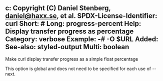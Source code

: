 c: Copyright (C) Daniel Stenberg, <daniel@haxx.se>, et al.
SPDX-License-Identifier: curl
Short: #
Long: progress-percent
Help: Display transfer progress as percentage
Category: verbose
Example: -# -O $URL
Added: 
See-also: styled-output
Multi: boolean
---
Make curl display transfer progress as a simple float percentage

This option is global and does not need to be specified for each use of
--next.
